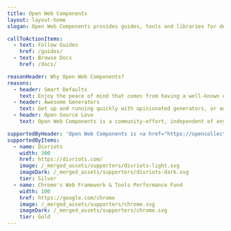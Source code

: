 ```yaml
---
title: Open Web Components
layout: layout-home
slogan: Open Web Components provides guides, tools and libraries for developing web components

callToActionItems:
  - text: Follow Guides
    href: /guides/
  - text: Browse Docs
    href: /docs/

reasonHeader: Why Open Web Components?
reasons:
  - header: Smart Defaults
    text: Enjoy the peace of mind that comes from having a well-known default solution for almost everything. From linting to testing to demos to publishing - have the full experience.
  - header: Awesome Generators
    text: Get up and running quickly with opinionated generators, or add recommended tools to existing projects. Our comprehensive set of generators have got you covered
  - header: Open Source Love
    text: Open Web Components is a community-effort, independent of any framework or company. We are based on open-source tools and services.

supportedByHeader: 'Open Web Components is <a href="https://opencollective.com/modern-web">supported</a> by:'
supportedByItems:
  - name: Divriots
    width: 300
    href: https://divriots.com/
    image: /_merged_assets/supporters/divriots-light.svg
    imageDark: /_merged_assets/supporters/divriots-dark.svg
    tier: Silver
  - name: Chrome's Web Framework & Tools Performance Fund
    width: 100
    href: https://google.com/chrome
    image: /_merged_assets/supporters/chrome.svg
    imageDark: /_merged_assets/supporters/chrome.svg
    tier: Gold
---
```

